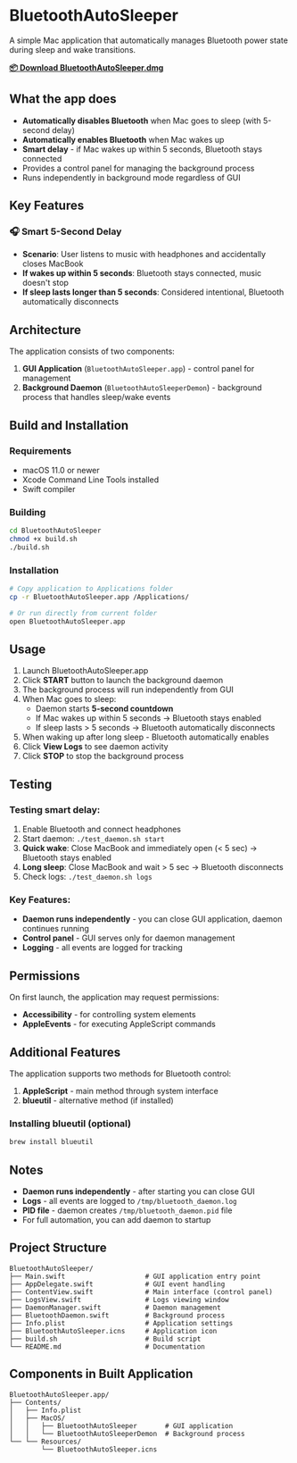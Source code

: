 # BluetoothAutoSleeper

A simple Mac application that automatically manages Bluetooth power state during sleep and wake transitions.

**[📦 Download BluetoothAutoSleeper.dmg](https://github.com/Blunt0FF/BluetoothAutoSleeper/releases/latest)**

## What the app does

- **Automatically disables Bluetooth** when Mac goes to sleep (with 5-second delay)
- **Automatically enables Bluetooth** when Mac wakes up
- **Smart delay** - if Mac wakes up within 5 seconds, Bluetooth stays connected
- Provides a control panel for managing the background process
- Runs independently in background mode regardless of GUI

## Key Features

### 🎧 Smart 5-Second Delay
- **Scenario**: User listens to music with headphones and accidentally closes MacBook
- **If wakes up within 5 seconds**: Bluetooth stays connected, music doesn't stop
- **If sleep lasts longer than 5 seconds**: Considered intentional, Bluetooth automatically disconnects

## Architecture

The application consists of two components:

1. **GUI Application** (`BluetoothAutoSleeper.app`) - control panel for management
2. **Background Daemon** (`BluetoothAutoSleeperDemon`) - background process that handles sleep/wake events

## Build and Installation

### Requirements
- macOS 11.0 or newer
- Xcode Command Line Tools installed
- Swift compiler

### Building
```bash
cd BluetoothAutoSleeper
chmod +x build.sh
./build.sh
```

### Installation
```bash
# Copy application to Applications folder
cp -r BluetoothAutoSleeper.app /Applications/

# Or run directly from current folder
open BluetoothAutoSleeper.app
```

## Usage

1. Launch BluetoothAutoSleeper.app
2. Click **START** button to launch the background daemon
3. The background process will run independently from GUI
4. When Mac goes to sleep:
   - Daemon starts **5-second countdown**
   - If Mac wakes up within 5 seconds → Bluetooth stays enabled
   - If sleep lasts > 5 seconds → Bluetooth automatically disconnects
5. When waking up after long sleep - Bluetooth automatically enables
6. Click **View Logs** to see daemon activity
7. Click **STOP** to stop the background process

## Testing

### Testing smart delay:
1. Enable Bluetooth and connect headphones
2. Start daemon: `./test_daemon.sh start`
3. **Quick wake**: Close MacBook and immediately open (< 5 sec) → Bluetooth stays enabled
4. **Long sleep**: Close MacBook and wait > 5 sec → Bluetooth disconnects
5. Check logs: `./test_daemon.sh logs`

### Key Features:
- **Daemon runs independently** - you can close GUI application, daemon continues running
- **Control panel** - GUI serves only for daemon management
- **Logging** - all events are logged for tracking

## Permissions

On first launch, the application may request permissions:
- **Accessibility** - for controlling system elements
- **AppleEvents** - for executing AppleScript commands

## Additional Features

The application supports two methods for Bluetooth control:
1. **AppleScript** - main method through system interface
2. **blueutil** - alternative method (if installed)

### Installing blueutil (optional)
```bash
brew install blueutil
```

## Notes

- **Daemon runs independently** - after starting you can close GUI
- **Logs** - all events are logged to `/tmp/bluetooth_daemon.log`
- **PID file** - daemon creates `/tmp/bluetooth_daemon.pid` file
- For full automation, you can add daemon to startup

## Project Structure

```
BluetoothAutoSleeper/
├── Main.swift                    # GUI application entry point
├── AppDelegate.swift             # GUI event handling
├── ContentView.swift             # Main interface (control panel)
├── LogsView.swift                # Logs viewing window
├── DaemonManager.swift           # Daemon management
├── BluetoothDaemon.swift         # Background process
├── Info.plist                    # Application settings
├── BluetoothAutoSleeper.icns     # Application icon
├── build.sh                      # Build script
└── README.md                     # Documentation
```

## Components in Built Application

```
BluetoothAutoSleeper.app/
├── Contents/
│   ├── Info.plist
│   ├── MacOS/
│   │   ├── BluetoothAutoSleeper       # GUI application
│   │   └── BluetoothAutoSleeperDemon  # Background process
└── └── Resources/
        └── BluetoothAutoSleeper.icns
```
